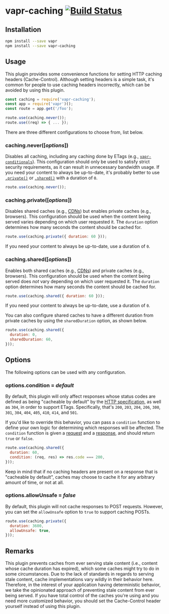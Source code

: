 # vapr-caching [![Build Status](https://travis-ci.org/JoshuaWise/vapr-caching.svg?branch=master)](https://travis-ci.org/JoshuaWise/vapr-caching)

## Installation

```bash
npm install --save vapr
npm install --save vapr-caching
```

## Usage

This plugin provides some convenience functions for setting HTTP caching headers (Cache-Control). Although setting headers is a simple task, it's common for people to use caching headers incorrectly, which can be avoided by using this plugin.

```js
const caching = require('vapr-caching');
const app = require('vapr')();
const route = app.get('/foo');

route.use(caching.never());
route.use((req) => { ... });
```

There are three different configurations to choose from, list below.

### caching.never([*options*])

Disables all caching, including any caching done by ETags (e.g., [`vapr-conditionals`](https://github.com/JoshuaWise/vapr-conditionals)). This configuration should only be used to satisfy strict security requirements, as it can result in unnecessary bandwidth usage. If you need your content to always be up-to-date, it's probably better to use [`.private()`](#cachingprivateoptions) or [`.shared()`](#cachingsharedoptions) with a duration of `0`.

```js
route.use(caching.never());
```

### caching.private([*options*])

Disables shared caches (e.g., [CDNs](https://en.wikipedia.org/wiki/Content_delivery_network)) but enables private caches (e.g., browsers). This configuration should be used when the content being served varies depending on which user requested it. The `duration` option determines how many seconds the content should be cached for.

```js
route.use(caching.private({ duration: 60 }));
```

If you need your content to always be up-to-date, use a duration of `0`.

### caching.shared([*options*])

Enables both shared caches (e.g., [CDNs](https://en.wikipedia.org/wiki/Content_delivery_network)) and private caches (e.g., browsers). This configuration should be used when the content being served does *not* vary depending on which user requested it. The `duration` option determines how many seconds the content should be cached for.

```js
route.use(caching.shared({ duration: 60 }));
```

If you need your content to always be up-to-date, use a duration of `0`.

You can also configure shared caches to have a different duration from private caches by using the `sharedDuration` option, as shown below.

```js
route.use(caching.shared({
  duration: 0,
  sharedDuration: 60,
}));
```

## Options

The following options can be used with any configuration.

### options.condition = *default*

By default, this plugin will only affect responses whose status codes are defined as being "cacheable by default" by the [HTTP specification](https://tools.ietf.org/html/rfc7231#section-6.1), as well as `304`, in order to support ETags. Specifically, that's `200`, `203`, `204`, `206`, `300`, `301`, `304`, `404`, `405`, `410`, `414`, and `501`.

If you'd like to override this behavior, you can pass a `condition` function to define your own logic for determining which responses will be affected. The `condition` function is given a [request](https://github.com/JoshuaWise/vapr/blob/master/docs/reference/request.md#class-request) and a [response](https://github.com/JoshuaWise/vapr/blob/master/docs/reference/response.md), and should return `true` or `false`.

```js
route.use(caching.shared({
  duration: 60,
  condition: (req, res) => res.code === 200,
}));
```

Keep in mind that if no caching headers are present on a response that is "cacheable by default", caches may choose to cache it for any arbitrary amount of time, or not at all.

### options.allowUnsafe = *false*

By default, this plugin will not cache responses to POST requests. However, you can set the `allowUnsafe` option to `true` to support caching POSTs.

```js
route.use(caching.private({
  duration: 3600,
  allowUnsafe: true,
}));
```

## Remarks

This plugin prevents caches from ever serving stale content (i.e., content whose cache duration has expired), which some caches might try to do in some circumstances. Due to the lack of standards in regards to serving stale content, cache implementations vary wildly in their behavior here. Therefore, in the interest of your application having deterministic behavior, we take the opinionated approach of preventing stale content from ever being served. If you have total control of the caches you're using and you need more customized behavior, you should set the Cache-Control header yourself instead of using this plugin.
